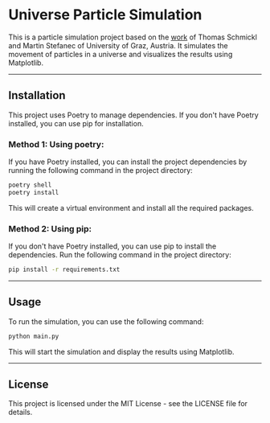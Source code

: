 # Universe Particle Simulation

This is a particle simulation project based on the [work](https://www.youtube.com/watch?v=makaJpLvbow) of Thomas Schmickl and Martin Stefanec of University of Graz, Austria. It simulates the movement of particles in a universe and visualizes the results using Matplotlib.

---

## Installation
This project uses Poetry to manage dependencies. If you don't have Poetry installed, you can use pip for installation.

### Method 1: Using poetry:
If you have Poetry installed, you can install the project dependencies by running the following command in the project directory:

```bash
poetry shell
poetry install
```

This will create a virtual environment and install all the required packages.

### Method 2: Using pip:
If you don't have Poetry installed, you can use pip to install the dependencies. Run the following command in the project directory:

```bash
pip install -r requirements.txt
```

---

## Usage
To run the simulation, you can use the following command:
```bash
python main.py
```
This will start the simulation and display the results using Matplotlib.

---

## License
This project is licensed under the MIT License - see the LICENSE file for details.